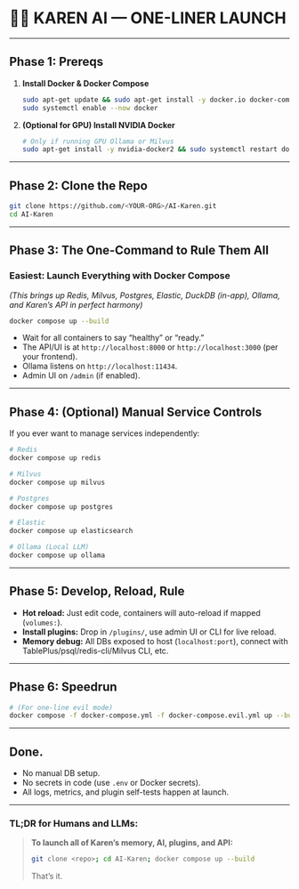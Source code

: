 # 🦹‍♂️ **KAREN AI — ONE-LINER LAUNCH**

---

## **Phase 1: Prereqs**

1. **Install Docker & Docker Compose**

   ```bash
   sudo apt-get update && sudo apt-get install -y docker.io docker-compose
   sudo systemctl enable --now docker
   ```

2. **(Optional for GPU) Install NVIDIA Docker**

   ```bash
   # Only if running GPU Ollama or Milvus
   sudo apt-get install -y nvidia-docker2 && sudo systemctl restart docker
   ```

---

## **Phase 2: Clone the Repo**

```bash
git clone https://github.com/<YOUR-ORG>/AI-Karen.git
cd AI-Karen
```

---

## **Phase 3: The One-Command to Rule Them All**

### **Easiest: Launch Everything with Docker Compose**

*(This brings up Redis, Milvus, Postgres, Elastic, DuckDB (in-app), Ollama, and Karen’s API in perfect harmony)*

```bash
docker compose up --build
```

* Wait for all containers to say “healthy” or “ready.”
* The API/UI is at `http://localhost:8000` or `http://localhost:3000` (per your frontend).
* Ollama listens on `http://localhost:11434`.
* Admin UI on `/admin` (if enabled).

---

## **Phase 4: (Optional) Manual Service Controls**

If you ever want to manage services independently:

```bash
# Redis
docker compose up redis

# Milvus
docker compose up milvus

# Postgres
docker compose up postgres

# Elastic
docker compose up elasticsearch

# Ollama (Local LLM)
docker compose up ollama
```

---

## **Phase 5: Develop, Reload, Rule**

* **Hot reload:** Just edit code, containers will auto-reload if mapped (`volumes:`).
* **Install plugins:** Drop in `/plugins/`, use admin UI or CLI for live reload.
* **Memory debug:** All DBs exposed to host (`localhost:port`), connect with TablePlus/psql/redis-cli/Milvus CLI, etc.

---

## **Phase 6: Speedrun**

```bash
# (For one-line evil mode)
docker compose -f docker-compose.yml -f docker-compose.evil.yml up --build
```

---

## **Done.**

* No manual DB setup.
* No secrets in code (use `.env` or Docker secrets).
* All logs, metrics, and plugin self-tests happen at launch.

---

### **TL;DR for Humans and LLMs:**

> **To launch all of Karen’s memory, AI, plugins, and API:**
>
> ```bash
> git clone <repo>; cd AI-Karen; docker compose up --build
> ```
>
> That’s it.
